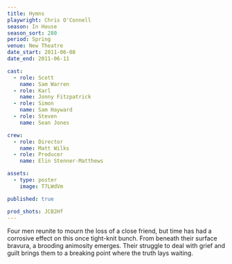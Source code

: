 ```yaml
---
title: Hymns
playwright: Chris O'Connell
season: In House
season_sort: 280
period: Spring
venue: New Theatre
date_start: 2011-06-08
date_end: 2011-06-11

cast:
  - role: Scott
    name: Sam Warren
  - role: Karl
    name: Jonny Fitzpatrick
  - role: Simon
    name: Sam Hayward
  - role: Steven
    name: Sean Jones

crew:
  - role: Director
    name: Matt Wilks
  - role: Producer
    name: Elin Stenner-Matthews

assets:
  - type: poster
    image: T7LWdVm

published: true

prod_shots: JCB2Hf
---
```


Four men reunite to mourn the loss of a close friend, but time has had a corrosive effect on this once tight-knit bunch. From beneath their surface bravura, a brooding animosity emerges. Their struggle to deal with grief and guilt brings them to a breaking point where the truth lays waiting.
